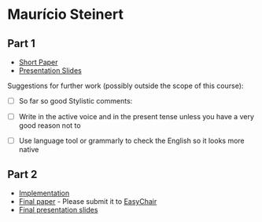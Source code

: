 # Maurício Steinert

## Part 1

- [Short Paper](steinert-proposal.pdf)
- [Presentation Slides](steinert-proposal-slides.pdf)

Suggestions for further work (possibly outside the scope of this course):

- [ ] So far so good
Stylistic comments:

- [ ] Write in the active voice and in the present tense unless you have a very good reason not to 
- [ ] Use language tool or grammarly to check the English so it looks more native 

## Part 2

- [Implementation](https://github.com/mauriciosteinert/nlp_planning)
- [Final paper](steinert-paper.pdf) - Please submit it to [EasyChair](https://easychair.org/conferences/?conf=ap2020)
- [Final presentation slides](steinert-final-presentation-slides.pdf)
